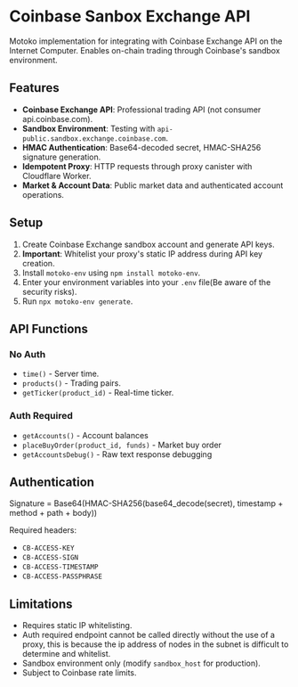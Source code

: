 # Coinbase Sanbox Exchange API

Motoko implementation for integrating with Coinbase Exchange API on the Internet Computer. Enables on-chain trading through Coinbase's sandbox environment.

## Features

- **Coinbase Exchange API**: Professional trading API (not consumer api.coinbase.com).
- **Sandbox Environment**: Testing with `api-public.sandbox.exchange.coinbase.com`.
- **HMAC Authentication**: Base64-decoded secret, HMAC-SHA256 signature generation.
- **Idempotent Proxy**: HTTP requests through proxy canister with Cloudflare Worker.
- **Market & Account Data**: Public market data and authenticated account operations.

## Setup

1. Create Coinbase Exchange sandbox account and generate API keys.
2. **Important**: Whitelist your proxy's static IP address during API key creation.
3. Install `motoko-env` using `npm install motoko-env`.
4. Enter your environment variables into your `.env` file(Be aware of the security risks).
5. Run `npx motoko-env generate`.

## API Functions

### No Auth

- `time()` - Server time.
- `products()` - Trading pairs.
- `getTicker(product_id)` - Real-time ticker.

### Auth Required

- `getAccounts()` - Account balances
- `placeBuyOrder(product_id, funds)` - Market buy order
- `getAccountsDebug()` - Raw text response debugging

## Authentication

Signature = Base64(HMAC-SHA256(base64_decode(secret), timestamp + method + path + body))

Required headers:

- `CB-ACCESS-KEY`
- `CB-ACCESS-SIGN`
- `CB-ACCESS-TIMESTAMP`
- `CB-ACCESS-PASSPHRASE`

## Limitations

- Requires static IP whitelisting.
- Auth required endpoint cannot be called directly without the use of a proxy, this is because the ip address of nodes in the subnet is difficult to determine and whitelist.
- Sandbox environment only (modify `sandbox_host` for production).
- Subject to Coinbase rate limits.

